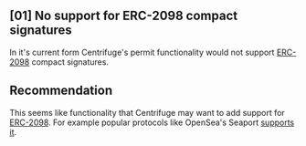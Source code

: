 ## [01] No support for ERC-2098 compact signatures
In it's current form Centrifuge's permit functionality would not support [ERC-2098](https://eips.ethereum.org/EIPS/eip-2098) compact signatures.

## Recommendation
This seems like functionality that Centrifuge may want to add support for [ERC-2098](https://eips.ethereum.org/EIPS/eip-2098). For example popular protocols like OpenSea's Seaport [supports it](https://github.com/ProjectOpenSea/seaport/blob/539f0c18af85152aff9d64d90a55cf1627fd3e25/reference/lib/ReferenceSignatureVerification.sol#L59).